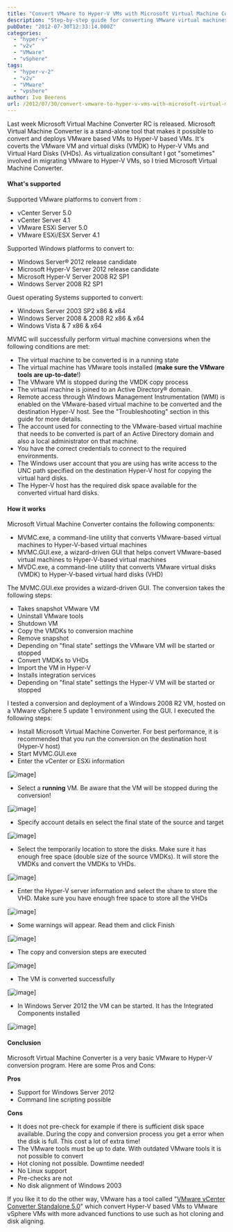```yaml
---
title: "Convert VMware to Hyper-V VMs with Microsoft Virtual Machine Converter"
description: "Step-by-step guide for converting VMware virtual machines to Microsoft Hyper-V using MVMC."
pubDate: "2012-07-30T12:33:14.000Z"
categories: 
  - "hyper-v"
  - "v2v"
  - "VMware"
  - "vSphere"
tags: 
  - "hyper-v-2"
  - "v2v"
  - "VMware"
  - "vpshere"
author: Ivo Beerens
url: /2012/07/30/convert-vmware-to-hyper-v-vms-with-microsoft-virtual-machine-converter/
---
```


Last week Microsoft Virtual Machine Converter RC is released. Microsoft Virtual Machine Converter is a stand-alone tool that makes it possible to convert and deploys VMware based VMs to Hyper-V based VMs. It's coverts the VMware VM and virtual disks (VMDK) to Hyper-V VMs and Virtual Hard Disks (VHDs). As virtualization consultant I got "sometimes" involved in migrating VMware to Hyper-V VMs, so I tried Microsoft Virtual Machine Converter.

#### What's supported

Supported VMware platforms to convert from :

- vCenter Server 5.0
- vCenter Server 4.1
- VMware ESXi Server 5.0
- VMware ESXi/ESX Server 4.1

Supported Windows platforms to convert to:

- Windows Server® 2012 release candidate
- Microsoft Hyper-V Server 2012 release candidate
- Microsoft Hyper-V Server 2008 R2 SP1
- Windows Server 2008 R2 SP1

Guest operating Systems supported to convert:

- Windows Server 2003 SP2 x86 & x64
- Windows Server 2008 & 2008 R2 x86 & x64
- Windows Vista & 7 x86 & x64

MVMC will successfully perform virtual machine conversions when the following conditions are met:

- The virtual machine to be converted is in a running state
- The virtual machine has VMware tools installed (**make sure the VMware tools are up-to-date**!)
- The VMware VM is stopped during the VMDK copy process
- The virtual machine is joined to an Active Directory® domain.
- Remote access through Windows Management Instrumentation (WMI) is enabled on the VMware-based virtual machine to be converted and the destination Hyper-V host. See the "Troubleshooting" section in this guide for more details.
- The account used for connecting to the VMware-based virtual machine that needs to be converted is part of an Active Directory domain and also a local administrator on that machine.
- You have the correct credentials to connect to the required environments.
- The Windows user account that you are using has write access to the UNC path specified on the destination Hyper-V host for copying the virtual hard disks.
- The Hyper-V host has the required disk space available for the converted virtual hard disks.

#### How it works

Microsoft Virtual Machine Converter contains the following components:

- MVMC.exe, a command-line utility that converts VMware-based virtual machines to Hyper-V-based virtual machines
- MVMC.GUI.exe, a wizard-driven GUI that helps convert VMware-based virtual machines to Hyper-V-based virtual machines
- MVDC.exe, a command-line utility that converts VMware virtual disks (VMDK) to Hyper-V-based virtual hard disks (VHD)

The MVMC.GUI.exe provides a wizard-driven GUI. The conversion takes the following steps:

- Takes snapshot VMware VM
- Uninstall VMware tools
- Shutdown VM
- Copy the VMDKs to conversion machine
- Remove snapshot
- Depending on "final state" settings the VMware VM will be started or stopped
- Convert VMDKs to VHDs
- Import the VM in Hyper-V
- Installs integration services
- Depending on "final state" settings the Hyper-V VM will be started or stopped

I tested a conversion and deployment of a Windows 2008 R2 VM, hosted on a VMware vSphere 5 update 1 environment using the GUI. I executed the following steps:

- Install Microsoft Virtual Machine Converter. For best performance, it is recommended that you run the conversion on the destination host (Hyper-V host)
- Start MVMC.GUI.exe
- Enter the vCenter or ESXi information

[![image](images/image_thumb9.png)]

- Select a **running** VM. Be aware that the VM will be stopped during the conversion!

[![image](images/image_thumb10.png)]

- Specify account details en select the final state of the source and target

[![image](images/image_thumb11.png)]

- Select the temporarily location to store the disks. Make sure it has enough free space (double size of the source VMDKs). It will store the VMDKs and convert the VMDKs to VHDs.

[![image](images/image_thumb12.png)]

- Enter the Hyper-V server information and select the share to store the VHD. Make sure you have enough free space to store all the VHDs

[![image](images/image_thumb13.png)]

- Some warnings will appear. Read them and click Finish

[![image](images/image_thumb14.png)]

- The copy and conversion steps are executed

[![image](images/image_thumb15.png)]

- The VM is converted successfully

[![image](images/image_thumb16.png)]

- In Windows Server 2012 the VM can be started. It has the Integrated Components installed

[![image](images/image_thumb17.png)]


#### Conclusion

Microsoft Virtual Machine Converter is a very basic VMware to Hyper-V conversion program. Here are some Pros and Cons:

**Pros**

- Support for Windows Server 2012
- Command line scripting possible

**Cons**

- It does not pre-check for example if there is sufficient disk space available. During the copy and conversion process you get a error when the disk is full. This cost a lot of extra time!
- The VMware tools must be up to date. With outdated VMware tools it is not possible to convert
- Hot cloning not possible. Downtime needed!
- No Linux support
- Pre-checks are not
- No disk alignment of Windows 2003

If you like it to do the other way, VMware has a tool called "[VMware vCenter Converter Standalone 5.0](https://my.VMware.com/web/VMware/details/converter5/dHclYnRqZEBiZEAldw==)" which convert Hyper-V based VMs to VMware vSphere VMs with more advanced functions to use such as hot cloning and disk aligning.
